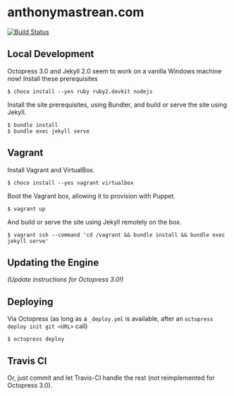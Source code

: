 # anthonymastrean.com

[![Build Status](https://img.shields.io/travis/AnthonyMastrean/anthonymastrean.github.com.svg?branch=source&style=flat-square)](https://travis-ci.org/AnthonyMastrean/anthonymastrean.github.com)

## Local Development

Octopress 3.0 and Jekyll 2.0 seem to work on a vanilla Windows machine now! Install these prerequisites

```
$ choco install --yes ruby ruby2.devkit nodejs
```

Install the site prerequisites, using Bundler, and build or serve the site using Jekyll.

```
$ bundle install
$ bundle exec jekyll serve
```

## Vagrant

Install Vagrant and VirtualBox.

```
$ choco install --yes vagrant virtualbox
```

Boot the Vagrant box, allowing it to provision with Puppet.

```
$ vagrant up
```

And build or serve the site using Jekyll remotely on the box.

```
$ vagrant ssh --command 'cd /vagrant && bundle install && bundle exec jekyll serve'
```

## Updating the Engine

_(Update instructions for Octopress 3.0!)_

## Deploying

Via Octopress (as long as a `_deploy.yml` is available, after an `octopress deploy init git <URL>` call)

```
$ octopress deploy
```

## Travis CI

Or, just commit and let Travis-CI handle the rest (not reimplemented for
Octopress 3.0).
